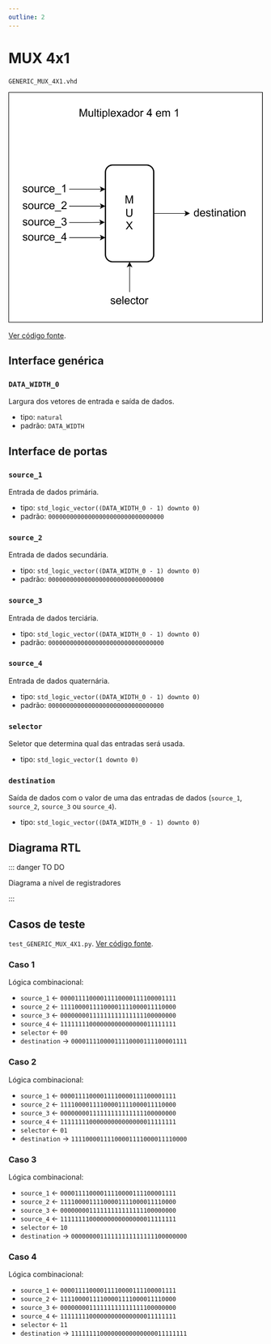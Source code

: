 ```yaml
---
outline: 2
---
```


# MUX 4x1

`GENERIC_MUX_4X1.vhd`

![Diagrama de portas do multiplexador 4 em 1](../../public/images/referencia/componentes/generic_mux_4x1.drawio.svg)

[Ver código fonte](https://github.com/pfeinsper/24a-CTI-RISCV/blob/main/src/GENERIC_MUX_4X1.vhd).

## Interface genérica

### `DATA_WIDTH_0`

Largura dos vetores de entrada e saída de dados.

- tipo: `natural`
- padrão: `DATA_WIDTH`

## Interface de portas

### `source_1`

Entrada de dados primária.

- tipo: `std_logic_vector((DATA_WIDTH_0 - 1) downto 0)`
- padrão: `00000000000000000000000000000000`

### `source_2`

Entrada de dados secundária.

- tipo: `std_logic_vector((DATA_WIDTH_0 - 1) downto 0)`
- padrão: `00000000000000000000000000000000`

### `source_3`

Entrada de dados terciária.

- tipo: `std_logic_vector((DATA_WIDTH_0 - 1) downto 0)`
- padrão: `00000000000000000000000000000000`

### `source_4`

Entrada de dados quaternária.

- tipo: `std_logic_vector((DATA_WIDTH_0 - 1) downto 0)`
- padrão: `00000000000000000000000000000000`

### `selector`

Seletor que determina qual das entradas será usada.

- tipo: `std_logic_vector(1 downto 0)`

### `destination`

Saída de dados com o valor de uma das entradas de dados (`source_1`, `source_2`, `source_3` ou `source_4`).

- tipo: `std_logic_vector((DATA_WIDTH_0 - 1) downto 0)`

## Diagrama RTL

::: danger TO DO

Diagrama a nível de registradores

:::

## Casos de teste

`test_GENERIC_MUX_4X1.py`.
[Ver código fonte](https://github.com/pfeinsper/24a-CTI-RISCV/blob/main/test/test_GENERIC_MUX_4X1.py).

### Caso 1

Lógica combinacional:

- `source_1` &larr; `00001111000011110000111100001111`
- `source_2` &larr; `11110000111100001111000011110000`
- `source_3` &larr; `00000000111111111111111100000000`
- `source_4` &larr; `11111111000000000000000011111111`
- `selector` &larr; `00`
- `destination` &rarr; `00001111000011110000111100001111`

### Caso 2

Lógica combinacional:

- `source_1` &larr; `00001111000011110000111100001111`
- `source_2` &larr; `11110000111100001111000011110000`
- `source_3` &larr; `00000000111111111111111100000000`
- `source_4` &larr; `11111111000000000000000011111111`
- `selector` &larr; `01`
- `destination` &rarr; `11110000111100001111000011110000`

### Caso 3

Lógica combinacional:

- `source_1` &larr; `00001111000011110000111100001111`
- `source_2` &larr; `11110000111100001111000011110000`
- `source_3` &larr; `00000000111111111111111100000000`
- `source_4` &larr; `11111111000000000000000011111111`
- `selector` &larr; `10`
- `destination` &rarr; `00000000111111111111111100000000`

### Caso 4

Lógica combinacional:

- `source_1` &larr; `00001111000011110000111100001111`
- `source_2` &larr; `11110000111100001111000011110000`
- `source_3` &larr; `00000000111111111111111100000000`
- `source_4` &larr; `11111111000000000000000011111111`
- `selector` &larr; `11`
- `destination` &rarr; `11111111000000000000000011111111`

